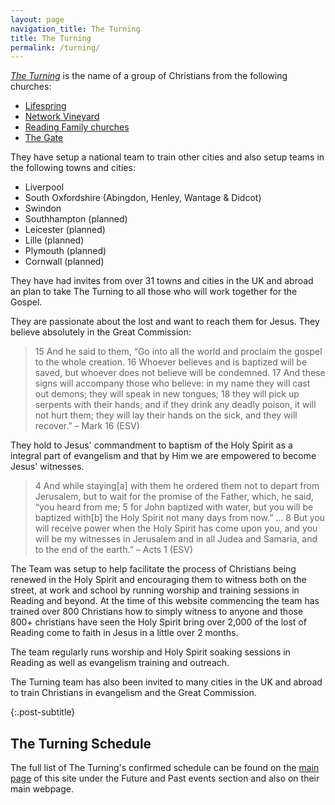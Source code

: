 ```yaml
---
layout: page
navigation_title: The Turning
title: The Turning
permalink: /turning/
---
```


<em>[The Turning](http://theturning.eu)</em> is the name of a group of Christians from the following churches:

- [Lifespring](http://www.lifespringchurch.org.uk)
- [Network Vineyard](http://www.networkvineyard.org.uk)
- [Reading Family churches](http://www.readingfamilychurch.org.uk)
- [The Gate](http://www.thegate.uk.com)

They have setup a national team to train other cities and also setup teams in the following towns and cities:

- Liverpool
- South Oxfordshire (Abingdon, Henley, Wantage & Didcot)
- Swindon
- Southhampton (planned)
- Leicester (planned)
- Lille (planned)
- Plymouth (planned)
- Cornwall (planned)

They have had invites from over 31 towns and cities in the UK and abroad an plan to take The Turning to all those who will work together for the Gospel.

They are passionate about the lost and want to reach them for Jesus. They believe absolutely in the Great Commission:

> 15 And he said to them, “Go into all the world and proclaim the gospel to the whole creation. 16 Whoever believes and is baptized will be saved, but whoever does not believe will be condemned. 17 And these signs will accompany those who believe: in my name they will cast out demons; they will speak in new tongues; 18 they will pick up serpents with their hands; and if they drink any deadly poison, it will not hurt them; they will lay their hands on the sick, and they will recover.” – Mark 16 (ESV)

They hold to Jesus' commandment to baptism of the Holy Spirit as a integral part of evangelism and that by Him we are empowered to become Jesus' witnesses.

> 4 And while staying[a] with them he ordered them not to depart from Jerusalem, but to wait for the promise of the Father, which, he said, “you heard from me; 5 for John baptized with water, but you will be baptized with[b] the Holy Spirit not many days from now.” ... 8 But you will receive power when the Holy Spirit has come upon you, and you will be my witnesses in Jerusalem and in all Judea and Samaria, and to the end of the earth.” – Acts 1 (ESV)

The Team was setup to help facilitate the process of Christians being renewed in the Holy Spirit and encouraging them to witness both on the street, at work and school by running worship and training sessions in Reading and beyond. At the time of this website commencing the team has trained over 800 Christians how to simply witness to anyone and those 800+ christians have seen the Holy Spirit bring over 2,000 of the lost of Reading come to faith in Jesus in a little over 2 months.

The team regularly runs worship and Holy Spirit soaking sessions in Reading as well as evangelism training and outreach.

The Turning team has also been invited to many cities in the UK and abroad to train Christians in evangelism and the Great Commission.

{:.post-subtitle}
## The Turning Schedule
The full list of The Turning's confirmed schedule can be found on the [main page](/) of this site under the Future and Past events section and also on their main webpage.
